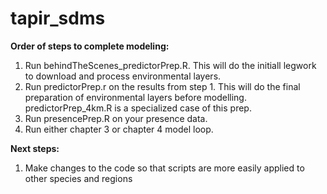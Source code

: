 # tapir_sdms

**Order of steps to complete modeling:**
1. Run behindTheScenes_predictorPrep.R. This will do the initiall legwork to download and process environmental layers.
2. Run predictorPrep.r on the results from step 1. This will do the final preparation of environmental layers before modelling. predictorPrep_4km.R is a specialized case of this prep.
3. Run presencePrep.R on your presence data.
4. Run either chapter 3 or chapter 4 model loop.

**Next steps:**
1. Make changes to the code so that scripts are more easily applied to other species and regions
